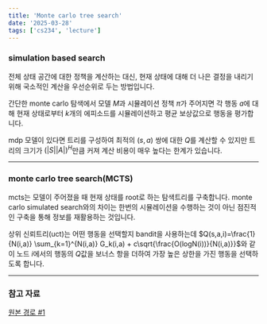 ```yaml
---
title: 'Monte carlo tree search'
date: '2025-03-28'
tags: ['cs234', 'lecture']
---
```


### simulation based search

전체 상태 공간에 대한 정책을 계산하는 대신, 현재 상태에 대해 더 나은 결정을 내리기 위해 국소적인 계산을 우선순위로 두는 방법입니다.

간단한 monte carlo 탐색에서 모델 $M$과 시뮬레이션 정책 $\pi$가 주어지면 각 행동 $a$에 대해 현재 상태로부터 $k$개의 에피소드를 시뮬레이션하고 평균 보상값으로 행동을 평가합니다.

mdp 모델이 있다면 트리를 구성하여 최적의 $(s,a)$ 쌍에 대한 $Q$를 계산할 수 있지만 트리의 크기가 $(|S||A|)^{H}$만큼 커져 계산 비용이 매우 높다는 한계가 있습니다.

---

### monte carlo tree search(MCTS)

mcts는 모델이 주어졌을 때 현재 상태를 root로 하는 탐색트리를 구축합니다. monte carlo simulated search와의 차이는 한번의 시뮬레이션을 수행하는 것이 아닌 점진적인 구축을 통해 정보를 재활용하는 것입니다.

상위 신뢰트리(uct)는 어떤 행동을 선택할지 bandit을 사용하는데 $Q(s,a,i)=\frac{1}{N(i,a)} \sum_{k=1}^{N(i,a)} G_k(i,a) + c\sqrt{\frac{O(logN(i))}{N(i,a)}}$와 같이 노드 $i$에서의 행동의 $Q$값을 보너스 항을 더하여 가장 높은 상한을 가진 행동을 선택하도록 합니다.

---

### 참고 자료

[원본 경로 #1](https://youtu.be/UgANzoWc0nc?si=nExAbFJ55hGLEPvK)


